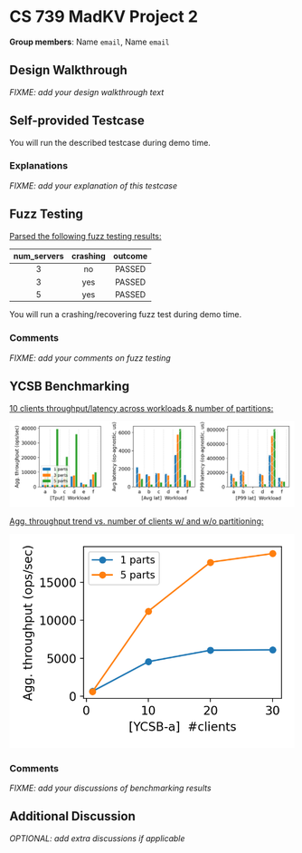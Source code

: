 # CS 739 MadKV Project 2

**Group members**: Name `email`, Name `email`

## Design Walkthrough

*FIXME: add your design walkthrough text*

## Self-provided Testcase

You will run the described testcase during demo time.

### Explanations

*FIXME: add your explanation of this testcase*

## Fuzz Testing

<u>Parsed the following fuzz testing results:</u>

num_servers | crashing | outcome
:-: | :-: | :-:
3 | no | PASSED
3 | yes | PASSED
5 | yes | PASSED

You will run a crashing/recovering fuzz test during demo time.

### Comments

*FIXME: add your comments on fuzz testing*

## YCSB Benchmarking

<u>10 clients throughput/latency across workloads & number of partitions:</u>

![ten-clients](plots-p2/ycsb-ten-clients.png)

<u>Agg. throughput trend vs. number of clients w/ and w/o partitioning:</u>

![tput-trend](plots-p2/ycsb-tput-trend.png)

### Comments

*FIXME: add your discussions of benchmarking results*

## Additional Discussion

*OPTIONAL: add extra discussions if applicable*

